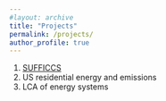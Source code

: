 ```yaml
---
#layout: archive
title: "Projects"
permalink: /projects/
author_profile: true
---
```


 1. [SUFFICCS](https://peterberr.github.io/sufficcs/)
 2. US residential energy and emissions
 3. LCA of energy systems